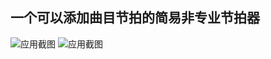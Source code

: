 ## 一个可以添加曲目节拍的简易非专业节拍器
![应用截图](http://static.runoob.com/images/runoob-logo.png)
![应用截图](http://static.runoob.com/images/runoob-logo.png)


